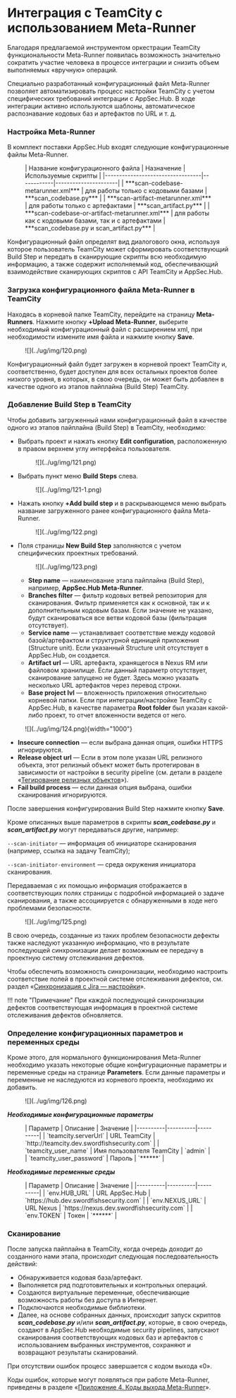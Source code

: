 # Интеграция с TeamCity с использованием Meta-Runner

Благодаря предлагаемой инструментом оркестрации TeamCity функциональности Meta-Runner появилась возможность значительно сократить участие человека в процессе интеграции и снизить объем выполняемых «вручную» операций.

Специально разработанный конфигурационный файл Meta-Runner позволяет автоматизировать процесс настройки TeamCity с учетом специфических требований интеграции с AppSec.Hub. В ходе интеграции активно используются шаблоны, автоматическое распознавание кодовых баз и артефактов по URL и т. д.

### Настройка Meta-Runner

В комплект поставки AppSec.Hub входят следующие конфигурационные файлы Meta-Runner.

<figure markdown>
| Название конфигурационного файла | Назначение | Используемые скрипты |
|----------------------------------|------------|----------------------|
| ***scan-codebase-metarunner.xml*** | для работы только с кодовыми базами | ***scan_codebase.py*** |
| ***scan-artifact-metarunner.xml*** | для работы только с артефактами | ***scan_artifact.py*** |
| ***scan-codebase-or-artifact-metarunner.xml*** | для работы как с кодовыми базами, так и с артефактами | ***scan_codebase.py и scan_artifact.py*** |
</figure>

Конфигурационный файл определят вид диалогового окна, используя которое пользователь TeamCity может сформировать соответствующий Build Step и передать в сканирующие скрипты всю необходимую информацию, а также содержит исполняемый код, обеспечивающий взаимодействие сканирующих скриптов с API TeamCity и AppSec.Hub.

### Загрузка конфигурационного файла Meta-Runner в TeamCity

Находясь в корневой папке TeamCity, перейдите на страницу **Meta-Runners**. Нажмите кнопку **+Upload Meta-Runner**, выберите необходимый конфигурационный файл с расширением xml, при необходимости измените имя файла и нажмите кнопку **Save**.

<figure markdown>![](../ug/img/120.png)</figure>

Конфигурационный файл будет загружен в корневой проект TeamCity и, соответственно, будет доступен для всех остальных проектов более низкого уровня, в которых, в свою очередь, он может быть добавлен в качестве одного из этапов пайплайна (Build Step) TeamCity.

### Добавление Build Step в TeamCity

Чтобы добавить загруженный нами конфигурационный файл в качестве одного из этапов пайплайна (Build Step) в TeamCity, необходимо:

* Выбрать проект и нажать кнопку **Edit configuration**, расположенную в правом верхнем углу интерфейса пользователя.

    <figure markdown>![](../ug/img/121.png)</figure>

* Выбрать пункт меню **Build Steps** слева.

    <figure markdown>![](../ug/img/121-1.png)</figure>

* Нажать кнопку **+Add build step** и в раскрывающемся меню выбрать название загруженного ранее конфигурационного файла Meta-Runner.

    <figure markdown>![](../ug/img/122.png)</figure>

* Поля страницы **New Build Step** заполняются с учетом специфических проектных требований.

    <figure markdown>![](../ug/img/123.png)</figure>

    * **Step name** — наименование этапа пайплайна (Build Step), например, **AppSec.Hub Meta-Runner**.
    * **Branches filter** — фильтр кодовых ветвей репозитория для сканирования. Фильтр применяется как к основной, так и к дополнительным кодовым базам. Если значение не указано, будут сканироваться все ветви кодовой базы (фильтрация отсутствует).
    * **Service name** — устанавливает соответствие между кодовой базой/артефактом и структурной единицей приложения (Structure unit). Если указанный Structure unit отсутствует в AppSec.Hub, он создается.
    * **Artifact url** — URL артефакта, хранящегося в Nexus RM или файловом хранилище. Если данный параметр отсутствует, сканирование запущено не будет. Здесь можно указать несколько URL артефактов через перевод строки.
    * **Base project lvl** — вложенность приложения относительно корневой папки. Если при интеграции/настройке TeamCity c AppSec.Hub, в качестве параметра **Root folder** был указан какой-либо проект, то отчет вложенности ведется от него.

<figure markdown>![](../ug/img/124.png){width="1000"}</figure>

* **Insecure connection** — если выбрана данная опция, ошибки HTTPS игнорируются.
* **Release object url** — Если в этом поле указан URL релизного объекта, этот релизный объект может быть протегирован в зависимости от настройки в security pipeline (см. детали в разделе «[Тегирование релизных объектов](../ug/release%20objects.md#_4)»).
* **Fail build process** — если данная опция выбрана, ошибки сканирования игнорируются.

После завершения конфигурирования Build Step нажмите кнопку **Save**.

Кроме описанных выше параметров в скрипты ***scan_codebase.py*** и ***scan_artifact.py*** могут передаваться другие, например:

`--scan-initiator` — информация об инициаторе сканирования (например, ссылка на задачу TeamCity);

`--scan-initiator-environment` — среда окружения инициатора сканирования.

Передаваемая с их помощью информация отображается в соответствующих полях страницы с подробной информацией о задаче сканирования, а также ассоциируется с обнаруженными в ходе него проблемами безопасности.

<figure markdown>![](../ug/img/125.png)</figure>

В свою очередь, созданные из таких проблем безопасности дефекты также наследуют указанную информацию, что в результате последующей синхронизации делает возможным ее передачу в проектную систему отслеживания дефектов.

Чтобы обеспечить возможность синхронизации, необходимо настроить соответствие полей в проектной системе отслеживания дефектов, см. раздел «[Синхронизация с Jira — настройки](../ug/setting%20of%20synchronisation%20with%20Jira.md)».

!!! note "Примечание"
    При каждой последующей синхронизации дефектов соответствующая информация в проектной системе отслеживания дефектов обновляется.

### Определение конфигурационных параметров и переменных среды

Кроме этого, для нормального функционирования Meta-Runner необходимо указать некоторые общие конфигурационные параметры и переменные среды на странице **Parameters**. Если данные параметры и переменные не наследуются из корневого проекта, необходимо их добавить.

<figure markdown>![](../ug/img/126.png)</figure>

***Необходимые конфигурационные параметры***

<figure markdown>
| Параметр | Описание | Значение |
|----------|----------|----------|
| `teamcity.serverUrl` | URL TeamCity | `http://teamcity.dev.swordfishsecurity.com` |
| `teamcity_user_name` | Имя пользователя TeamCity | `admin` |
| `teamcity_user_password` | Пароль | `******` |
</figure>

***Необходимые переменные среды***

<figure markdown>
| Параметр | Описание | Значение |
|----------|----------|----------|
| `env.HUB_URL` | URL AppSec.Hub | `https://hub.dev.swordfishsecurity.com` |
| `env.NEXUS_URL` | URL Nexus | `https://nexus.dev.swordfishsecurity.com` |
| `env.TOKEN` | Токен | `******` |
</figure>

### Сканирование

После запуска пайплайна в TeamCity, когда очередь доходит до созданного нами этапа, происходит следующая последовательность действий:

* Обнаруживается кодовая база/артефакт.
* Выполняется ряд подготовительных и контрольных операций.
* Создаются виртуальные переменные, обеспечивающие возможность работы без доступа в Интернет.
* Подключаются необходимые библиотеки.
* Далее, на основе собранных данных, происходит запуск скриптов ***scan_codebase.py*** и/или ***scan_artifact.py***, которые, в свою очередь, создают в AppSec.Hub необходимые security pipelines, запускают сканирования соответствующих кодовых баз и артефактов с использованием выбранных инструментов, сохраняют и возвращают результаты сканирований.

При отсутствии ошибок процесс завершается с кодом выхода «0».

Коды ошибок, которые могут появляться при работе Meta-Runner, приведены в разделе «[Приложение 4. Коды выхода Meta-Runner](../ug/appendix%204.md)».



